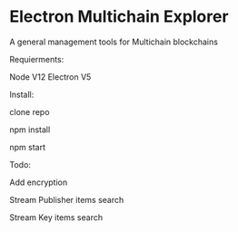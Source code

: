 # Electron Multichain Explorer
A general management tools for Multichain blockchains

Requierments: 

Node V12
Electron V5

Install: 

clone repo

npm install

npm start


Todo:

Add encryption 


Stream Publisher items search

Stream Key items search
